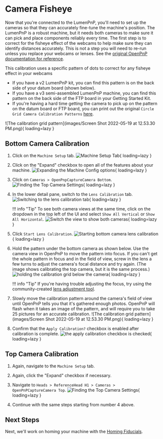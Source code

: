 # Camera Fisheye

Now that you're connected to the LumenPnP, you'll need to set up the cameras so that they can accurately fine-tune the machine's position. The LumenPnP is a robust machine, but it needs both cameras to make sure it can pick and place components reliably every time. The first step is to correct for the fisheye effect of the webcams to help make sure they can identify distances accurately. This is not a step you will need to re-run unless you replace your webcams or lenses. See the [original OpenPnP documentation for reference](https://github.com/openpnp/openpnp/wiki/Camera-Lens-Calibration).

This calibration uses a specific pattern of dots to correct for any fisheye effect in your webcams

* If you have a v2 LumenPnP kit, you can find this pattern is on the back side of your datum board (shown below).
* If you have a v3 semi-assembled LumenPnP machine, you can find this pattern on the back side of the FTP board in your Getting Started Kit.
* If you're having a hard time getting the camera to pick up on the pattern on the datum board or FTP board, you can print out the original `Circle Grid Camera Calibration Patterns` [here](https://nerian.com/support/calibration-patterns/).

![The calibration grid pattern](images/Screen Shot 2022-05-19 at 12.53.30 PM.png){ loading=lazy }

## Bottom Camera Calibration

1. Click on the `Machine Setup` tab.
  ![Machine Setup Tab](images/Machine-Setup-Tab-2.png){ loading=lazy }

2. Click on the "Expand" checkbox to open all of the features about your machine.
  ![Expanding the Machine Config options](images/Expand-Checkbox-2.png){ loading=lazy }

3. Click on `Cameras > OpenPnpCaptureCamera Bottom`.
  ![Finding the Top Camera Settings](images/Bottom-camera-settings-2.png){ loading=lazy }

4. In the lower detail pane, switch to the `Lens Calibration` tab.
  ![Switching to the lens calibration tab](images/Bottom-camera-lens-calibration-tab.png){ loading=lazy }

    !!! info "Tip"
        To see both camera views at the same time, click on the dropdown in the top left of the UI and select `Show All Vertical` or `Show All Horizontal`.
        ![Switch the view to show both cameras](images/show-all-cameras.png){ loading=lazy }

5. Click `Start Lens Calibration`.
  ![Starting bottom camera lens calibration](images/Bottom-camera-click-lens-calibration.png){ loading=lazy }

6. Hold the pattern under the bottom camera as shown below. Use the camera view in OpenPnP to move the pattern into focus. If you can't get the whole pattern in focus and in the field of view, screw in the lens a few turns to adjust the camera's focal distance and try again. (The image shows calibrating the top camera, but it is the same process.)
  ![holding the calibration grid below the camera](images/PXL_20220519_165145418.jpg){ loading=lazy }

    !!! info "Tip"
        If you're having trouble adjusting the focus, try using the community-created [lens adjustment tool](https://www.printables.com/model/208453-lumen-pnp-lens-adjustment-tool).

7. Slowly move the calibration pattern around the camera's field of view until OpenPnP tells you that it's gathered enough photos. OpenPnP will flash when it takes an image of the pattern, and will require you to take 25 pictures for an accurate calibration.
  ![The calibration grid pattern](images/Screen Shot 2022-05-19 at 12.53.30 PM.png){ loading=lazy }

8. Confirm that the `Apply Calibration?` checkbox is enabled after calibration is complete.
  ![the apply calibration checkbox is checked](images/apply-calibration-is-checked.png){ loading=lazy }

## Top Camera Calibration

1. Again, navigate to the `Machine Setup` tab.

2. Again, click the "Expand" checkbox if necessary.

3. Navigate to `Heads > ReferenceHead H1 > Cameras > OpenPnPCaptureCamera Top`.
  ![Finding the Top Camera Settings](images/top-camera-config.png){ loading=lazy }

4. Continue with the same steps starting from number 4 above.

## Next Steps

Next, we'll work on homing your machine with the [Homing Fiducials](../4-homing-fiducial/index.md).
